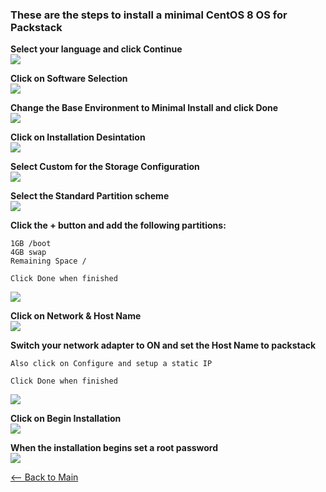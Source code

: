 ### These are the steps to install a minimal CentOS 8 OS for Packstack

**Select your language and click Continue**  
![](screenshots/1.png)  
  
**Click on Software Selection**  
![](screenshots/2.png)  
  
**Change the Base Environment to Minimal Install and click Done**  
![](screenshots/3.png)  
  
**Click on Installation Desintation**  
![](screenshots/4.png)  
  
**Select Custom for the Storage Configuration**  
![](screenshots/5.png)  
  
**Select the Standard Partition scheme**  
![](screenshots/6.png)  
  
**Click the + button and add the following partitions:**  
```
1GB /boot
4GB swap
Remaining Space /

Click Done when finished
```
![](screenshots/7.png)  
  
**Click on Network & Host Name**  
![](screenshots/8.png)  
  
**Switch your network adapter to ON and set the Host Name to packstack**  
```
Also click on Configure and setup a static IP

Click Done when finished
```
![](screenshots/9.png)  
  
**Click on Begin Installation**  
![](screenshots/10.png)  
  
**When the installation begins set a root password**  
![](screenshots/11.png)



[<-- Back to Main](../README.md)
